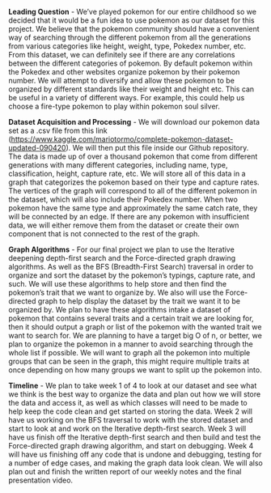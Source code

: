 **Leading Question** - We’ve played pokemon for our entire childhood so we decided that it would be a fun idea to use pokemon as our dataset for this project. We believe that the pokemon community should have a convenient way of searching through the different pokemon from all the generations from various categories like height, weight, type, Pokedex number, etc. From this dataset, we can definitely see if there are any correlations between the different categories of pokemon. By default pokemon within the Pokedex and other websites organize pokemon by their pokemon number. We will attempt to diversify and allow these pokemon to be organized by different standards like their weight and height etc. This can be useful in a variety of different ways. For example, this could help us choose a fire-type pokemon to play within pokemon soul silver.

**Dataset Acquisition and Processing** -  We will download our pokemon data set as a .csv file from this link (https://www.kaggle.com/mariotormo/complete-pokemon-dataset-updated-090420). We will then put this file inside our Github repository. The data is made up of over a thousand pokemon that come from different generations with many different categories, including name, type, classification, height, capture rate, etc. We will store all of this data in a graph that categorizes the pokemon based on their type and capture rates. The vertices of the graph will correspond to all of the different pokemon in the dataset, which will also include their Pokedex number. When two pokemon have the same type and approximately the same catch rate, they will be connected by an edge. If there are any pokemon with insufficient data, we will either remove them from the dataset or create their own component that is not connected to the rest of the graph. 

**Graph Algorithms** -  For our final project we plan to use the Iterative deepening depth-first search and the Force-directed graph drawing algorithms. As well as the BFS (Breadth-First Search) traversal in order to organize and sort the dataset by the pokemon’s typings, capture rate, and such. We will use these algorithms to help store and then find the pokemon’s trait that we want to organize by. We also will use the Force-directed graph to help display the dataset by the trait we want it to be organized by. We plan to have these algorithms intake a dataset of pokemon that contains several traits and a certain trait we are looking for, then it should output a graph or list of the pokemon with the wanted trait we want to search for. We are planning to have a target big O of n, or better, we plan to organize the pokemon in a manner to avoid searching through the whole list if possible. We will want to graph all the pokemon into multiple groups that can be seen in the graph, this might require multiple traits at once depending on how many groups we want to split up the pokemon into.

**Timeline** -  We plan to take week 1 of 4 to look at our dataset and see what we think is the best way to organize the data and plan out how we will store the data and access it, as well as which classes will need to be made to help keep the code clean and get started on storing the data. Week 2 will have us working on the BFS traversal to work with the stored dataset and start to look at and work on the Iterative depth-first search. Week 3 will have us finish off the Iterative depth-first search and then build and test the Force-directed graph drawing algorithm, and start on debugging. Week 4 will have us finishing off any code that is undone and debugging, testing for a number of edge cases, and making the graph data look clean. We will also plan out and finish the written report of our weekly notes and the final presentation video.
